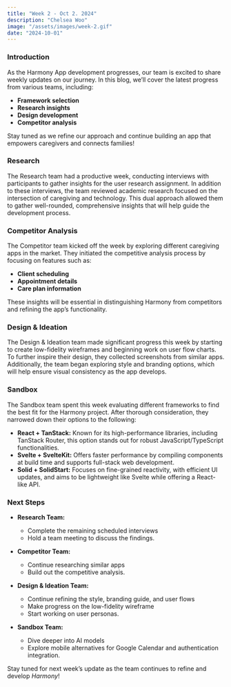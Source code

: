 ```yaml
---
title: "Week 2 - Oct 2. 2024"
description: "Chelsea Woo"
image: "/assets/images/week-2.gif"
date: "2024-10-01"
---
```


### Introduction

As the Harmony App development progresses, our team is excited to share weekly updates on our journey. In this blog, we’ll cover the latest progress from various teams, including:

- **Framework selection**
- **Research insights**
- **Design development**
- **Competitor analysis**

Stay tuned as we refine our approach and continue building an app that empowers caregivers and connects families!

### Research

The Research team had a productive week, conducting interviews with participants to gather insights for the user research assignment. In addition to these interviews, the team reviewed academic research focused on the intersection of caregiving and technology. This dual approach allowed them to gather well-rounded, comprehensive insights that will help guide the development process.

### Competitor Analysis

The Competitor team kicked off the week by exploring different caregiving apps in the market. They initiated the competitive analysis process by focusing on features such as:

- **Client scheduling**
- **Appointment details**
- **Care plan information**

These insights will be essential in distinguishing Harmony from competitors and refining the app’s functionality.

### Design & Ideation

The Design & Ideation team made significant progress this week by starting to create low-fidelity wireframes and beginning work on user flow charts. To further inspire their design, they collected screenshots from similar apps. Additionally, the team began exploring style and branding options, which will help ensure visual consistency as the app develops.

### Sandbox

The Sandbox team spent this week evaluating different frameworks to find the best fit for the Harmony project. After thorough consideration, they narrowed down their options to the following:

- **React + TanStack:** Known for its high-performance libraries, including TanStack Router, this option stands out for robust JavaScript/TypeScript functionalities.
- **Svelte + SvelteKit:** Offers faster performance by compiling components at build time and supports full-stack web development.
- **Solid + SolidStart:** Focuses on fine-grained reactivity, with efficient UI updates, and aims to be lightweight like Svelte while offering a React-like API.

### Next Steps

- **Research Team:** 
  - Complete the remaining scheduled interviews 
  - Hold a team meeting to discuss the findings.

- **Competitor Team:** 
  - Continue researching similar apps 
  - Build out the competitive analysis.

- **Design & Ideation Team:** 
  - Continue refining the style, branding guide, and user flows 
  - Make progress on the low-fidelity wireframe 
  - Start working on user personas.

- **Sandbox Team:** 
  - Dive deeper into AI models 
  - Explore mobile alternatives for Google Calendar and authentication integration.

Stay tuned for next week’s update as the team continues to refine and develop *Harmony*!
